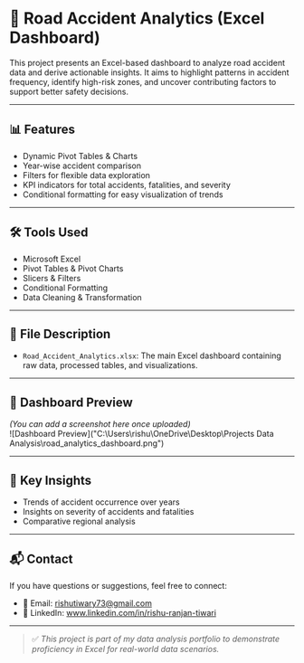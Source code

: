 # 🚧 Road Accident Analytics (Excel Dashboard)

This project presents an Excel-based dashboard to analyze road accident data and derive actionable insights. It aims to highlight patterns in accident frequency, identify high-risk zones, and uncover contributing factors to support better safety decisions.

---

## 📊 Features

- Dynamic Pivot Tables & Charts  
- Year-wise accident comparison  
- Filters for flexible data exploration  
- KPI indicators for total accidents, fatalities, and severity  
- Conditional formatting for easy visualization of trends

---

## 🛠️ Tools Used

- Microsoft Excel  
- Pivot Tables & Pivot Charts  
- Slicers & Filters  
- Conditional Formatting  
- Data Cleaning & Transformation

---

## 📁 File Description

- `Road_Accident_Analytics.xlsx`: The main Excel dashboard containing raw data, processed tables, and visualizations.

---

## 📸 Dashboard Preview

*(You can add a screenshot here once uploaded)*  
![Dashboard Preview]("C:\Users\rishu\OneDrive\Desktop\Projects Data Analysis\road_analytics_dashboard.png")

---

## 🧠 Key Insights
  
- Trends of accident occurrence over years  
- Insights on severity of accidents and fatalities  
- Comparative regional analysis

---

## 📬 Contact

If you have questions or suggestions, feel free to connect:

- 📧 Email: rishutiwary73@gmail.com  
- 💼 LinkedIn: www.linkedin.com/in/rishu-ranjan-tiwari

---

> ✅ *This project is part of my data analysis portfolio to demonstrate proficiency in Excel for real-world data scenarios.*
